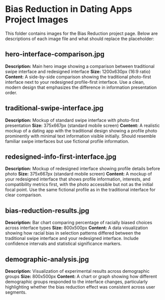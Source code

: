 # Bias Reduction in Dating Apps Project Images

This folder contains images for the Bias Reduction project page. Below are descriptions of each image file and what should replace the placeholder:

## hero-interface-comparison.jpg
**Description:** Main hero image showing a comparison between traditional swipe interface and redesigned interface
**Size:** 1200x630px (16:9 ratio)
**Content:** A side-by-side comparison showing the traditional photo-first interface next to your redesigned profile-first interface. Use a clean, modern design that emphasizes the difference in information presentation order.

## traditional-swipe-interface.jpg
**Description:** Mockup of standard swipe interface with photo-first presentation
**Size:** 375x667px (standard mobile screen)
**Content:** A realistic mockup of a dating app with the traditional design showing a profile photo prominently with minimal text information visible initially. Should resemble familiar swipe interfaces but use fictional profile information.

## redesigned-info-first-interface.jpg
**Description:** Mockup of redesigned interface showing profile details before photo
**Size:** 375x667px (standard mobile screen)
**Content:** A mockup of your redesigned interface that shows profile information, interests, and compatibility metrics first, with the photo accessible but not as the initial focal point. Use the same fictional profile as in the traditional interface for clear comparison.

## bias-reduction-results.jpg
**Description:** Bar chart comparing percentage of racially biased choices across interface types
**Size:** 800x500px
**Content:** A data visualization showing how racial bias in selection patterns differed between the traditional swipe interface and your redesigned interface. Include confidence intervals and statistical significance markers.

## demographic-analysis.jpg
**Description:** Visualization of experimental results across demographic groups
**Size:** 800x500px
**Content:** A chart or graph showing how different demographic groups responded to the interface changes, particularly highlighting whether the bias reduction effect was consistent across user segments. 